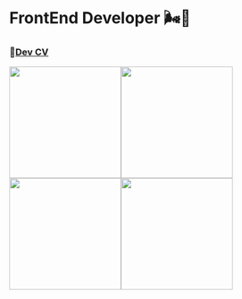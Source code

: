 # FrontEnd Developer 🌬🧸 
### 🤳[Dev CV](https://github.com/shamilkhan/CV)

<img src="https://media.giphy.com/media/vFKqnCdLPNOKc/giphy.gif" width="200px" /><img src="https://media.giphy.com/media/vFKqnCdLPNOKc/giphy.gif" width="200px" /><img src="https://media.giphy.com/media/vFKqnCdLPNOKc/giphy.gif" width="200px" /><img src="https://media.giphy.com/media/vFKqnCdLPNOKc/giphy.gif" width="200px" /> 

